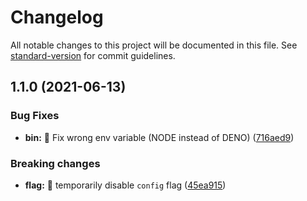# Changelog

All notable changes to this project will be documented in this file. See [standard-version](https://github.com/conventional-changelog/standard-version) for commit guidelines.

## 1.1.0 (2021-06-13)

### Bug Fixes

- **bin:** 🐛 Fix wrong env variable (NODE instead of DENO) ([716aed9](https://github.com/xeho91/colors/commit/716aed9ca04a27d1baa5c990ad6c16f41eadd40c))

### Breaking changes

- **flag:** 🐛 temporarily disable `config` flag ([45ea915](https://github.com/xeho91/colors/commit/45ea915179c273530dab552aee30cf26dbf708a9))

